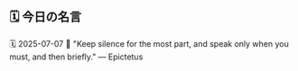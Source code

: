 ## 🗓️ 今日の名言

<!--START_SECTION:quote-->
🗓️ 2025-07-07
💬 "Keep silence for the most part, and speak only when you must, and then briefly." — Epictetus
<!--END_SECTION:quote-->
